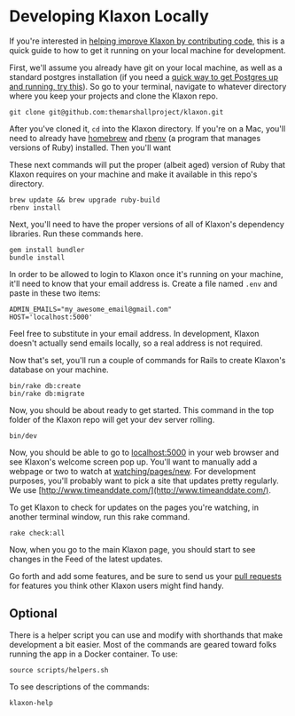 # Developing Klaxon Locally

If you're interested in [helping improve Klaxon by contributing code](CONTRIBUTING.md), this is a quick guide to how to get it running on your local machine for development.

First, we'll assume you already have git on your local machine, as well as a standard postgres installation (if you need a [quick way to get Postgres up and running, try this](https://postgresapp.com/)). So go to your terminal, navigate to whatever directory where you keep your projects and clone the Klaxon repo.

```
git clone git@github.com:themarshallproject/klaxon.git
```

After you've cloned it, `cd` into the Klaxon directory. If you're on a Mac, you'll need to already have [homebrew](https://brew.sh/) and [rbenv](https://github.com/rbenv/rbenv) (a program that manages versions of Ruby) installed. Then you'll want

These next commands will put the proper (albeit aged) version of Ruby that Klaxon requires on your machine and make it available in this repo's directory.

```
brew update && brew upgrade ruby-build
rbenv install
```

Next, you'll need to have the proper versions of all of Klaxon's dependency libraries. Run these commands here.

```
gem install bundler
bundle install
```

In order to be allowed to login to Klaxon once it's running on your machine, it'll need to know that your email address is. Create a file named `.env` and paste in these two items:

```
ADMIN_EMAILS="my_awesome_email@gmail.com"
HOST='localhost:5000'
```

Feel free to substitute in your email address. In development, Klaxon doesn't actually send emails locally, so a real address is not required.

Now that's set, you'll run a couple of commands for Rails to create Klaxon's database on your machine.

```
bin/rake db:create
bin/rake db:migrate
```

Now, you should be about ready to get started. This command in the top folder of the Klaxon repo will get your dev server rolling.

```
bin/dev
```

Now, you should be able to go to [localhost:5000](http://localhost:5000/) in your web browser and see Klaxon's welcome screen pop up. You'll want to manually add a webpage or two to watch at [watching/pages/new](http://localhost:5000/watching/pages/new). For development purposes, you'll probably want to pick a site that updates pretty regularly. We use [http://www.timeanddate.com/](http://www.timeanddate.com/).

To get Klaxon to check for updates on the pages you're watching, in another terminal window, run this rake command.

```
rake check:all
```

Now, when you go to the main Klaxon page, you should start to see changes in the Feed of the latest updates.

Go forth and add some features, and be sure to send us your [pull requests](/pulls) for features you think other Klaxon users might find handy.

## Optional

There is a helper script you can use and modify with shorthands that make development a bit easier. Most of the commands are geared toward folks running the app in a Docker container. To use:

```
source scripts/helpers.sh
```

To see descriptions of the commands:

```
klaxon-help
```